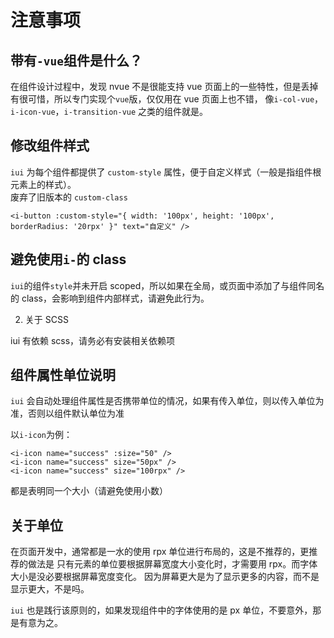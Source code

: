 # 注意事项

## 带有`-vue`组件是什么？

在组件设计过程中，发现 nvue 不是很能支持 vue 页面上的一些特性，但是丢掉有很可惜，所以专门实现个`vue`版，仅仅用在 vue 页面上也不错，
像`i-col-vue`，`i-icon-vue`，`i-transition-vue` 之类的组件就是。

## 修改组件样式

`iui` 为每个组件都提供了 `custom-style` 属性，便于自定义样式（一般是指组件根元素上的样式）。  
废弃了旧版本的 `custom-class`

```vue
<i-button :custom-style="{ width: '100px', height: '100px', borderRadius: '20rpx' }" text="自定义" />
```

## 避免使用`i-`的 class

`iui`的组件`style`并未开启 scoped，所以如果在全局，或页面中添加了与组件同名的 class，会影响到组件内部样式，请避免此行为。

2. 关于 SCSS

iui 有依赖 scss，请务必有安装相关依赖项

## 组件属性单位说明

`iui` 会自动处理组件属性是否携带单位的情况，如果有传入单位，则以传入单位为准，否则以组件默认单位为准

以`i-icon`为例：

```
<i-icon name="success" :size="50" />
<i-icon name="success" size="50px" />
<i-icon name="success" size="100rpx" />
```

都是表明同一个大小（请避免使用小数）

## 关于单位

在页面开发中，通常都是一水的使用 rpx 单位进行布局的，这是不推荐的，更推荐的做法是
只有元素的单位要根据屏幕宽度大小变化时，才需要用 rpx。而字体大小是没必要根据屏幕宽度变化。
因为屏幕更大是为了显示更多的内容，而不是显示更大，不是吗。

`iui` 也是践行该原则的，如果发现组件中的字体使用的是 px 单位，不要意外，那是有意为之。
